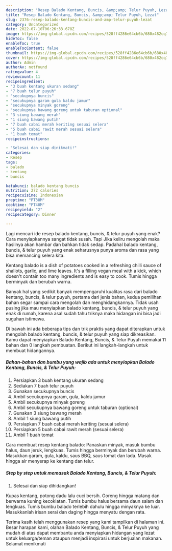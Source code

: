 ```yaml
---
description: "Resep Balado Kentang, Buncis, &amp;amp; Telur Puyuh, Lezat"
title: "Resep Balado Kentang, Buncis, &amp;amp; Telur Puyuh, Lezat"
slug: 2376-resep-balado-kentang-buncis-and-amp-telur-puyuh-lezat
category: Uncategorized
date: 2022-07-10T06:26:33.678Z
image: https://img-global.cpcdn.com/recipes/528ff4286e64cb6b/680x482cq70/balado-kentang-buncis-telur-puyuh-foto-resep-utama.jpg
hideToc: false
enableToc: true
enableTocContent: false
thumbnail: https://img-global.cpcdn.com/recipes/528ff4286e64cb6b/680x482cq70/balado-kentang-buncis-telur-puyuh-foto-resep-utama.jpg
cover: https://img-global.cpcdn.com/recipes/528ff4286e64cb6b/680x482cq70/balado-kentang-buncis-telur-puyuh-foto-resep-utama.jpg
author: Admin
authorAv: notfound
ratingvalue: 4
reviewcount: 11
recipeingredient:
- "3 buah kentang ukuran sedang"
- "7 buah telur puyuh"
- "secukupnya buncis"
- "secukupnya garam gula kaldu jamur"
- "secukupnya minyak goreng"
- "secukupnya bawang goreng untuk taburan optional"
- "3 siung bawang merah"
- "1 siung bawang putih"
- "7 buah cabai merah keriting sesuai selera"
- "5 buah cabai rawit merah sesuai selera"
- "1 buah tomat"
recipeinstructions:

- "Selesai dan siap dinikmati!"
categories:
- Resep
tags:
- balado
- kentang
- buncis

katakunci: balado kentang buncis 
nutrition: 272 calories
recipecuisine: Indonesian
preptime: "PT38M"
cooktime: "PT40M"
recipeyield: "2"
recipecategory: Dinner

---
```



Lagi mencari ide resep balado kentang, buncis, &amp; telur puyuh yang enak? Cara menyiapkannya sangat tidak susah. Tapi Jika keliru mengolah maka hasilnya akan hambar dan bahkan tidak sedap. Padahal balado kentang, buncis, &amp; telur puyuh yang enak seharusnya punya aroma dan rasa yang bisa memancing selera kita.


Kentang balado is a dish of potatoes cooked in a refreshing chilli sauce of shallots, garlic, and lime leaves. It&#39;s a filling vegan meal with a kick, which doesn&#39;t contain too many ingredients and is easy to cook. Tumis hingga berminyak dan berubah warna.

Banyak hal yang sedikit banyak mempengaruhi kualitas rasa dari balado kentang, buncis, &amp; telur puyuh, pertama dari jenis bahan, kedua pemilihan bahan segar sampai cara mengolah dan menghidangkannya. Tidak usah pusing jika mau menyiapkan balado kentang, buncis, &amp; telur puyuh yang enak di rumah, karena asal sudah tahu triknya maka hidangan ini bisa jadi suguhan istimewa.


Di bawah ini ada beberapa tips dan trik praktis yang dapat diterapkan untuk mengolah balado kentang, buncis, &amp; telur puyuh yang siap dikreasikan. Kamu dapat menyiapkan Balado Kentang, Buncis, &amp; Telur Puyuh memakai 11 bahan dan 0 langkah pembuatan. Berikut ini langkah-langkah untuk membuat hidangannya.

<!--inarticleads1-->

##### Bahan-bahan dan bumbu yang wajib ada untuk menyiapkan Balado Kentang, Buncis, &amp; Telur Puyuh:

1. Persiapkan 3 buah kentang ukuran sedang
1. Sediakan 7 buah telur puyuh
1. Gunakan secukupnya buncis
1. Ambil secukupnya garam, gula, kaldu jamur
1. Ambil secukupnya minyak goreng
1. Ambil secukupnya bawang goreng untuk taburan (optional)
1. Gunakan 3 siung bawang merah
1. Ambil 1 siung bawang putih
1. Persiapkan 7 buah cabai merah keriting (sesuai selera)
1. Persiapkan 5 buah cabai rawit merah (sesuai selera)
1. Ambil 1 buah tomat


Cara membuat resep kentang balado: Panaskan minyak, masuk bumbu halus, daun jeruk, lengkuas. Tumis hingga berminyak dan berubah warna. Masukkan garam, gula, kaldu, saus BBQ, saus tomat dan lada. Masak hingga air menyerap ke kentang dan telur. 

<!--inarticleads2-->

##### Step by step untuk memasak Balado Kentang, Buncis, &amp; Telur Puyuh:


1. Selesai dan siap dihidangkan!

Kupas kentang, potong dadu lalu cuci bersih. Goreng hingga matang dan berwarna kuning kecoklatan. Tumis bumbu halus bersama daun salam dan lengkuas. Tumis bumbu balado terlebih dahulu hingga minyaknya ke luar. Masukkanlah irisan serai dan daging hingga menyatu dengan rata. 

Terima kasih telah menggunakan resep yang kami tampilkan di halaman ini. Besar harapan kami, olahan Balado Kentang, Buncis, &amp; Telur Puyuh yang mudah di atas dapat membantu anda menyiapkan hidangan yang lezat untuk keluarga/teman ataupun menjadi inspirasi untuk berjualan makanan. Selamat menikmati
